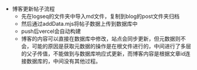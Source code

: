 - 博客更新帖子流程
	- 先在logseq的文件夹中导入md文件，复制到blog的post文件夹归档
	- 然后通过addData.mjs将帖子数据上传到数据库中
	- push后vercel会自动构建
	- 博客的内容可以直接在数据库中修改，站点会同步更新，但元数据则不会，可能的原因是获取元数据的操作是在根文件进行的，中间进行了多层的父子传值，不能做到与数据库响应式更新，而博客内容是根据文章id连接数据库的，中间没有其他过程。